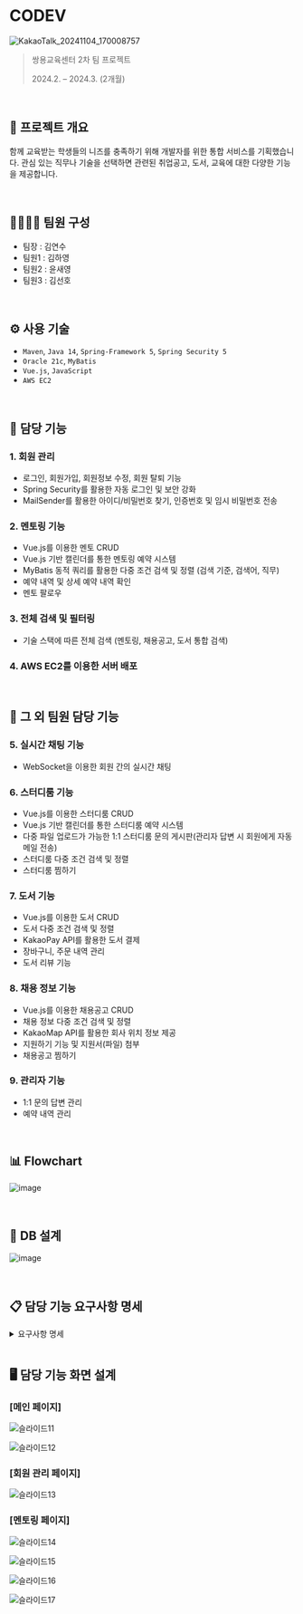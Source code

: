 # CODEV
![KakaoTalk_20241104_170008757](https://github.com/user-attachments/assets/3ac6b807-ec8f-45fd-9f37-c15e2a408069)

>  쌍용교육센터 2차 팀 프로젝트
> 
> 2024.2. – 2024.3. (2개월)

<br>

## 📝 프로젝트 개요
함께 교육받는 학생들의 니즈를 충족하기 위해 개발자를 위한 통합 서비스를 기획했습니다. 관심 있는 직무나 기술을 선택하면 관련된 취업공고, 도서, 교육에 대한 다양한 기능을 제공합니다.

<br>

## 👨‍👨‍👦‍👦 팀원 구성
* 팀장 : 김연수
* 팀원1 : 김하영
* 팀원2 : 윤새영
* 팀원3 : 김선호

<br>

## ⚙️ 사용 기술
- `Maven`, `Java 14`, `Spring-Framework 5`, `Spring Security 5`
- `Oracle 21c`, `MyBatis`
- `Vue.js`, `JavaScript`
- `AWS EC2`

<br>

## 📌 담당 기능

### 1. 회원 관리
- 로그인, 회원가입, 회원정보 수정, 회원 탈퇴 기능
- Spring Security를 활용한 자동 로그인 및 보안 강화
- MailSender를 활용한 아이디/비밀번호 찾기, 인증번호 및 임시 비밀번호 전송

### 2. 멘토링 기능
- Vue.js를 이용한 멘토 CRUD
- Vue.js 기반 캘린더를 통한 멘토링 예약 시스템
- MyBatis 동적 쿼리를 활용한 다중 조건 검색 및 정렬 (검색 기준, 검색어, 직무) 
- 예약 내역 및 상세 예약 내역 확인
- 멘토 팔로우 

### 3. 전체 검색 및 필터링
- 기술 스택에 따른 전체 검색 (멘토링, 채용공고, 도서 통합 검색)

### 4. AWS EC2를 이용한 서버 배포

<br>

## 📌 그 외 팀원 담당 기능

###  5. 실시간 채팅 기능
- WebSocket을 이용한 회원 간의 실시간 채팅 
  
###  6. 스터디룸 기능
- Vue.js를 이용한 스터디룸 CRUD
- Vue.js 기반 캘린더를 통한 스터디룸 예약 시스템
- 다중 파일 업로드가 가능한 1:1 스터디룸 문의 게시판(관리자 답변 시 회원에게 자동 메일 전송)
- 스터디룸 다중 조건 검색 및 정렬
- 스터디룸 찜하기 

###  7. 도서 기능
- Vue.js를 이용한 도서 CRUD
- 도서 다중 조건 검색 및 정렬
- KakaoPay API를 활용한 도서 결제 
- 장바구니, 주문 내역 관리 
- 도서 리뷰 기능
  
###  8. 채용 정보 기능
- Vue.js를 이용한 채용공고 CRUD
- 채용 정보 다중 조건 검색 및 정렬
- KakaoMap API를 활용한 회사 위치 정보 제공
- 지원하기 기능 및 지원서(파일) 첨부 
- 채용공고 찜하기 

###  9. 관리자 기능
- 1:1 문의 답변 관리
- 예약 내역 관리

<br>

## 📊 Flowchart
![image](https://github.com/user-attachments/assets/91dff066-00a3-4de5-b863-6d6beccd53cd)

<br>

## 💾 DB 설계
![image](https://github.com/user-attachments/assets/fc3e5a88-158e-44f5-9009-eaff412edef9)

<br>

## 📋 담당 기능 요구사항 명세
<details>
<summary> 요구사항 명세 </summary>
<div markdown="1">

- 회원 관리

![슬라이드2](https://github.com/user-attachments/assets/dacdde2f-1b2e-48d5-b026-1b281259e540)
![슬라이드3](https://github.com/user-attachments/assets/158368a6-0f7e-4dd0-8c75-60d3b150e697)
![슬라이드3_1](https://github.com/user-attachments/assets/bf670fc2-e4d3-4ddd-b843-3c4f403c94d8)

- 멘토링

![슬라이드4](https://github.com/user-attachments/assets/62ec3035-da72-4d64-863d-840fb42fc632)
![슬라이드5](https://github.com/user-attachments/assets/1fe91ffa-4200-4db4-ac13-d5e8622658ee)
![슬라이드6](https://github.com/user-attachments/assets/cc510b21-991a-4fba-999d-7252a491885d)
![슬라이드7](https://github.com/user-attachments/assets/be3a3ae9-6d8a-42f7-888a-d9dff356c96c)
![슬라이드8](https://github.com/user-attachments/assets/663e9ea5-97e8-4f75-ad97-1fe70a537490)
![슬라이드9](https://github.com/user-attachments/assets/044f90a9-51cb-43ce-a0eb-956d1f50563c)

</div>
</details>

<br>

## 🖥️ 담당 기능 화면 설계
### [메인 페이지]
![슬라이드11](https://github.com/user-attachments/assets/51659c66-97a4-4768-8da3-1f097638c585)

![슬라이드12](https://github.com/user-attachments/assets/7b65843f-a1de-4a5b-9fe4-40657f34612c)

### [회원 관리 페이지]

![슬라이드13](https://github.com/user-attachments/assets/45c62c7e-6a91-4056-b1da-9201792e21e8)

### [멘토링 페이지]

![슬라이드14](https://github.com/user-attachments/assets/68ab0418-2c9d-46ac-8001-08cfef786266)

![슬라이드15](https://github.com/user-attachments/assets/8d9a8000-e955-49c5-b981-caa1ff3cea6d)

![슬라이드16](https://github.com/user-attachments/assets/da513e92-9c01-4e86-b151-d7e7ad969239)

![슬라이드17](https://github.com/user-attachments/assets/cd8c03a2-67aa-446e-97ed-48f8f26e6125)
